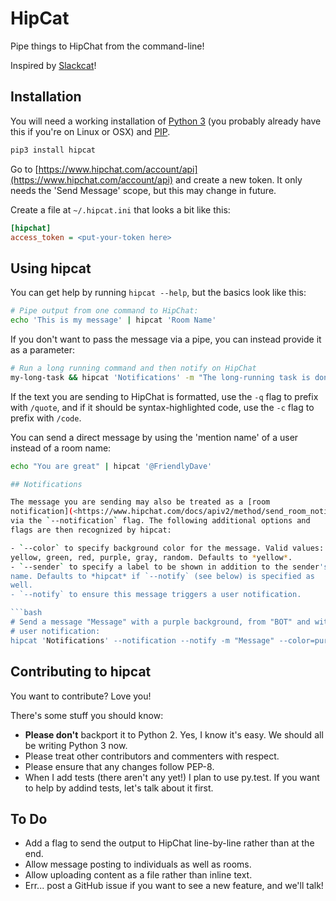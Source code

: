 # HipCat

Pipe things to HipChat from the command-line!

Inspired by [Slackcat](https://github.com/rlister/slackcat)!


## Installation

You will need a working installation of [Python 3](https://www.python.org/)
(you probably already have this if you're on Linux or OSX) and
[PIP](https://pip.pypa.io/en/stable/installing/).

```bash
pip3 install hipcat
```

Go to [https://www.hipchat.com/account/api](https://www.hipchat.com/account/api)
and create a new token. It only needs the 'Send Message' scope, but this
may change in future.

Create a file at `~/.hipcat.ini` that looks a bit like this:

```ini
[hipchat]
access_token = <put-your-token here>
```


## Using hipcat

You can get help by running `hipcat --help`, but the basics look like this:

```bash
# Pipe output from one command to HipChat:
echo 'This is my message' | hipcat 'Room Name'
```

If you don't want to pass the message via a pipe, you can instead provide
it as a parameter:

```bash
# Run a long running command and then notify on HipChat
my-long-task && hipcat 'Notifications' -m "The long-running task is done"
```

If the text you are sending to HipChat is formatted, use the `-q` flag to
prefix with `/quote`, and if it should be syntax-highlighted code, use the
`-c` flag to prefix with `/code`.

You can send a direct message by using the 'mention name' of a user instead of
a room name:

```bash
echo "You are great" | hipcat '@FriendlyDave'

## Notifications

The message you are sending may also be treated as a [room
notification](<https://www.hipchat.com/docs/apiv2/method/send_room_notification>)
via the `--notification` flag. The following additional options and
flags are then recognized by hipcat:

- `--color` to specify background color for the message. Valid values:
yellow, green, red, purple, gray, random. Defaults to *yellow*.
- `--sender` to specify a label to be shown in addition to the sender's
name. Defaults to *hipcat* if `--notify` (see below) is specified as
well.
- `--notify` to ensure this message triggers a user notification.

```bash
# Send a message "Message" with a purple background, from "BOT" and with a
# user notification:
hipcat 'Notifications' --notification --notify -m "Message" --color=purple --sender="BOT"
```


## Contributing to hipcat

You want to contribute? Love you!

There's some stuff you should know:

* **Please don't** backport it to Python 2. Yes, I know it's easy. We should
  all be writing Python 3 now.
* Please treat other contributors and commenters with respect.
* Please ensure that any changes follow PEP-8.
* When I add tests (there aren't any yet!) I plan to use py.test. If
  you want to help by addind tests, let's talk about it first.


## To Do

* Add a flag to send the output to HipChat line-by-line rather than at the end.
* Allow message posting to individuals as well as rooms.
* Allow uploading content as a file rather than inline text.
* Err... post a GitHub issue if you want to see a new feature, and we'll talk!
